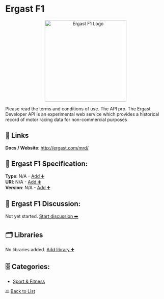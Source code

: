 # Ergast F1
<p align="center">
    <img width="256" src="https://raw.githubusercontent.com/apis-list/apis-list/main/apis/ergast-f1/logo_256x256.png" alt="Ergast F1 Logo"/>
</p>
Please read the terms and conditions of use.  The API pro. The Ergast Developer API is an experimental web service which provides a historical record of motor racing data for non-commercial purposes

##  🔗 Links
**Docs / Website**: http://ergast.com/mrd/

## 🧬 Ergast F1 Specification:
**Type**: N/A - [Add ➕](https://github.com/apis-list/apis-list/edit/main/apis.yaml#5901)  
**URI**: N/A - [Add ➕](https://github.com/apis-list/apis-list/edit/main/apis.yaml#5901)  
**Version**: N/A - [Add ➕](https://github.com/apis-list/apis-list/edit/main/apis.yaml#5901)

## 💬 Ergast F1 Discussion:
Not yet started. [Start discussion ➡️](https://github.com/apis-list/apis-list/discussions/new)

## 🗂️ Libraries

No libraries added. [Add library ➕](https://github.com/apis-list/apis-list/edit/main/apis.yaml#5901)    


## 🗄️ Categories:
- [Sport & Fitness](https://github.com/apis-list/apis-list#sport--fitness-)

🔙  [Back to List](https://github.com/apis-list/apis-list)
